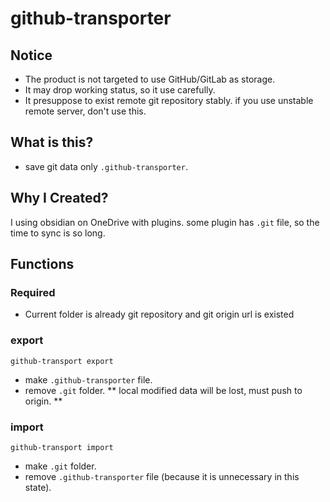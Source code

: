 # github-transporter

## Notice
- The product is not targeted to use GitHub/GitLab as storage.  
- It may drop working status, so it use carefully.
- It presuppose to exist remote git repository stably. if you use unstable remote server, don't use this.

## What is this?
- save git data only `.github-transporter`.

## Why I Created?
I using obsidian on OneDrive with plugins.
some plugin has `.git` file, so the time to sync is so long.

## Functions
### Required
- Current folder is already git repository and git origin url is existed

### export
```
github-transport export
```
- make `.github-transporter` file.
- remove `.git` folder.
** local modified data will be lost, must push to origin. **

### import
```
github-transport import
```
- make `.git` folder.
- remove `.github-transporter` file (because it is unnecessary in this state).

